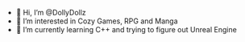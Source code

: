 - 👋 Hi, I’m @DollyDollz
- 👀 I’m interested in Cozy Games, RPG and Manga
- 🌱 I’m currently learning C++ and trying to figure out Unreal Engine

<!--
**DollyDollz/DollyDollz** is a ✨ _special_ ✨ repository because its `README.md` (this file) appears on your GitHub profile.

Here are some ideas to get you started:

- 🔭 I’m currently working on ...
- 🌱 I’m currently learning ...
- 👯 I’m looking to collaborate on ...
- 🤔 I’m looking for help with ...
- 💬 Ask me about ...
- 📫 How to reach me: ...
- 😄 Pronouns: ...
- ⚡ Fun fact: ...
-->
